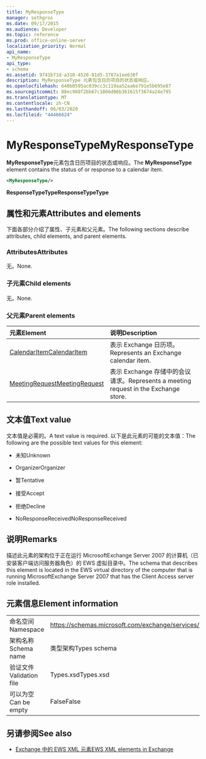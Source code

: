 ```yaml
---
title: MyResponseType
manager: sethgros
ms.date: 09/17/2015
ms.audience: Developer
ms.topic: reference
ms.prod: office-online-server
localization_priority: Normal
api_name:
- MyResponseType
api_type:
- schema
ms.assetid: 9741b71d-a310-4520-81d5-3787a1ee630f
description: MyResponseType 元素包含日历项目的状态或响应。
ms.openlocfilehash: 640b0595ac039cc3c119aa52aa6e791e5b695e87
ms.sourcegitcommit: 88ec988f2bb67c1866d06b361615f3674a24e795
ms.translationtype: MT
ms.contentlocale: zh-CN
ms.lasthandoff: 06/03/2020
ms.locfileid: "44466624"
---
```

# <a name="myresponsetype"></a><span data-ttu-id="e68e9-103">MyResponseType</span><span class="sxs-lookup"><span data-stu-id="e68e9-103">MyResponseType</span></span>

<span data-ttu-id="e68e9-104">**MyResponseType**元素包含日历项目的状态或响应。</span><span class="sxs-lookup"><span data-stu-id="e68e9-104">The **MyResponseType** element contains the status of or response to a calendar item.</span></span> 
  
```xml
<MyResponseType/>
```

 <span data-ttu-id="e68e9-105">**ResponseTypeType**</span><span class="sxs-lookup"><span data-stu-id="e68e9-105">**ResponseTypeType**</span></span>
## <a name="attributes-and-elements"></a><span data-ttu-id="e68e9-106">属性和元素</span><span class="sxs-lookup"><span data-stu-id="e68e9-106">Attributes and elements</span></span>

<span data-ttu-id="e68e9-107">下面各部分介绍了属性、子元素和父元素。</span><span class="sxs-lookup"><span data-stu-id="e68e9-107">The following sections describe attributes, child elements, and parent elements.</span></span>
  
### <a name="attributes"></a><span data-ttu-id="e68e9-108">Attributes</span><span class="sxs-lookup"><span data-stu-id="e68e9-108">Attributes</span></span>

<span data-ttu-id="e68e9-109">无。</span><span class="sxs-lookup"><span data-stu-id="e68e9-109">None.</span></span>
  
### <a name="child-elements"></a><span data-ttu-id="e68e9-110">子元素</span><span class="sxs-lookup"><span data-stu-id="e68e9-110">Child elements</span></span>

<span data-ttu-id="e68e9-111">无。</span><span class="sxs-lookup"><span data-stu-id="e68e9-111">None.</span></span>
  
### <a name="parent-elements"></a><span data-ttu-id="e68e9-112">父元素</span><span class="sxs-lookup"><span data-stu-id="e68e9-112">Parent elements</span></span>

|<span data-ttu-id="e68e9-113">**元素**</span><span class="sxs-lookup"><span data-stu-id="e68e9-113">**Element**</span></span>|<span data-ttu-id="e68e9-114">**说明**</span><span class="sxs-lookup"><span data-stu-id="e68e9-114">**Description**</span></span>|
|:-----|:-----|
|[<span data-ttu-id="e68e9-115">CalendarItem</span><span class="sxs-lookup"><span data-stu-id="e68e9-115">CalendarItem</span></span>](calendaritem.md) <br/> |<span data-ttu-id="e68e9-116">表示 Exchange 日历项。</span><span class="sxs-lookup"><span data-stu-id="e68e9-116">Represents an Exchange calendar item.</span></span>  <br/> |
|[<span data-ttu-id="e68e9-117">MeetingRequest</span><span class="sxs-lookup"><span data-stu-id="e68e9-117">MeetingRequest</span></span>](meetingrequest.md) <br/> |<span data-ttu-id="e68e9-118">表示 Exchange 存储中的会议请求。</span><span class="sxs-lookup"><span data-stu-id="e68e9-118">Represents a meeting request in the Exchange store.</span></span>  <br/> |
   
## <a name="text-value"></a><span data-ttu-id="e68e9-119">文本值</span><span class="sxs-lookup"><span data-stu-id="e68e9-119">Text value</span></span>

<span data-ttu-id="e68e9-120">文本值是必需的。</span><span class="sxs-lookup"><span data-stu-id="e68e9-120">A text value is required.</span></span> <span data-ttu-id="e68e9-121">以下是此元素的可能的文本值：</span><span class="sxs-lookup"><span data-stu-id="e68e9-121">The following are the possible text values for this element:</span></span>
  
- <span data-ttu-id="e68e9-122">未知</span><span class="sxs-lookup"><span data-stu-id="e68e9-122">Unknown</span></span>
    
- <span data-ttu-id="e68e9-123">Organizer</span><span class="sxs-lookup"><span data-stu-id="e68e9-123">Organizer</span></span>
    
- <span data-ttu-id="e68e9-124">暂</span><span class="sxs-lookup"><span data-stu-id="e68e9-124">Tentative</span></span>
    
- <span data-ttu-id="e68e9-125">接受</span><span class="sxs-lookup"><span data-stu-id="e68e9-125">Accept</span></span>
    
- <span data-ttu-id="e68e9-126">拒绝</span><span class="sxs-lookup"><span data-stu-id="e68e9-126">Decline</span></span>
    
- <span data-ttu-id="e68e9-127">NoResponseReceived</span><span class="sxs-lookup"><span data-stu-id="e68e9-127">NoResponseReceived</span></span>
    
## <a name="remarks"></a><span data-ttu-id="e68e9-128">说明</span><span class="sxs-lookup"><span data-stu-id="e68e9-128">Remarks</span></span>

<span data-ttu-id="e68e9-129">描述此元素的架构位于正在运行 MicrosoftExchange Server 2007 的计算机（已安装客户端访问服务器角色）的 EWS 虚拟目录中。</span><span class="sxs-lookup"><span data-stu-id="e68e9-129">The schema that describes this element is located in the EWS virtual directory of the computer that is running MicrosoftExchange Server 2007 that has the Client Access server role installed.</span></span>
  
## <a name="element-information"></a><span data-ttu-id="e68e9-130">元素信息</span><span class="sxs-lookup"><span data-stu-id="e68e9-130">Element information</span></span>

|||
|:-----|:-----|
|<span data-ttu-id="e68e9-131">命名空间</span><span class="sxs-lookup"><span data-stu-id="e68e9-131">Namespace</span></span>  <br/> |https://schemas.microsoft.com/exchange/services/2006/types  <br/> |
|<span data-ttu-id="e68e9-132">架构名称</span><span class="sxs-lookup"><span data-stu-id="e68e9-132">Schema name</span></span>  <br/> |<span data-ttu-id="e68e9-133">类型架构</span><span class="sxs-lookup"><span data-stu-id="e68e9-133">Types schema</span></span>  <br/> |
|<span data-ttu-id="e68e9-134">验证文件</span><span class="sxs-lookup"><span data-stu-id="e68e9-134">Validation file</span></span>  <br/> |<span data-ttu-id="e68e9-135">Types.xsd</span><span class="sxs-lookup"><span data-stu-id="e68e9-135">Types.xsd</span></span>  <br/> |
|<span data-ttu-id="e68e9-136">可以为空</span><span class="sxs-lookup"><span data-stu-id="e68e9-136">Can be empty</span></span>  <br/> |<span data-ttu-id="e68e9-137">False</span><span class="sxs-lookup"><span data-stu-id="e68e9-137">False</span></span>  <br/> |
   
## <a name="see-also"></a><span data-ttu-id="e68e9-138">另请参阅</span><span class="sxs-lookup"><span data-stu-id="e68e9-138">See also</span></span>



- [<span data-ttu-id="e68e9-139">Exchange 中的 EWS XML 元素</span><span class="sxs-lookup"><span data-stu-id="e68e9-139">EWS XML elements in Exchange</span></span>](ews-xml-elements-in-exchange.md)


